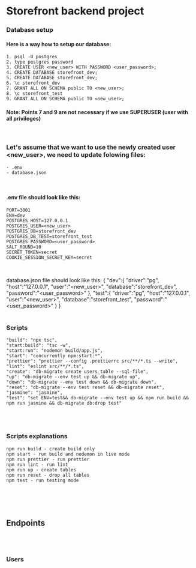 # Storefront backend project

### Database setup

#### Here is a way how to setup our database:

    1. psql -U postgres
    2. type postgres password
    3. CREATE USER <new_user> WITH PASSWORD <user_password>;
    4. CREATE DATABASE storefront_dev;
    5. CREATE DATABASE storefront_dev;
    6. \c storefront_dev
    7. GRANT ALL ON SCHEMA public TO <new_user>;
    8. \c storefront_test
    9. GRANT ALL ON SCHEMA public TO <new_user>;


#### Note: Points 7 and 9 are not necessary if we use SUPERUSER (user with all privileges)
<br />

### Let's assume that we want to use the newly created user <new_user>, we need to update folowing files:
    - .env
    - database.json
<br />

#### .env file should look like this:

    PORT=3001
    ENV=dev
    POSTGRES_HOST=127.0.0.1
    POSTGRES_USER=<new_user>
    POSTGRES_DB=storefront_dev
    POSTGRES_DB_TEST=storefront_test
    POSTGRES_PASSWORD=<user_password>
    SALT_ROUND=10
    SECRET_TOKEN=secret
    COOKIE_SESSION_SECRET_KEY=secret
<br />

database.json file should look like this:
{
    "dev":{
        "driver":"pg",
        "host":"127.0.0.1",
        "user":"<new_user>",
        "database":"storefront_dev",
        "password":"<user_password>"
    },
    "test":{
        "driver":"pg",
        "host":"127.0.0.1",
        "user":"<new_user>",
        "database":"storefront_test",
        "password":"<user_password>"
    }
}
<br />
<br />

### Scripts

    "build": "npx tsc",
    "start:build": "tsc -w",
    "start:run": "nodemon build/app.js",
    "start": "concurrently npm:start:*",
    "prettier": "prettier --config .prettierrc src/**/*.ts --write",
    "lint": "eslint src/**/*.ts",
    "create": "db-migrate create users_table --sql-file",
    "up": "db-migrate --env test up && db-migrate up",
    "down": "db-migrate --env test down && db-migrate down",
    "reset": "db-migrate --env test reset && db-migrate reset",
    "jasmine": "jasmine",
    "test": "set ENV=test&& db-migrate --env test up && npm run build && npm run jasmine && db-migrate db:drop test"
<br />
<br />

### Scripts explanations

    npm run build - create build only
    npm start - run build and nodemon in live mode
    npm run prettier - run prettier
    npm run lint - run lint
    npm run up - create tables
    npm run reset - drop all tables
    npm test - run testing mode
<br />
<br />
<br />

## Endpoints
<br />
<br />

### Users
<br />



